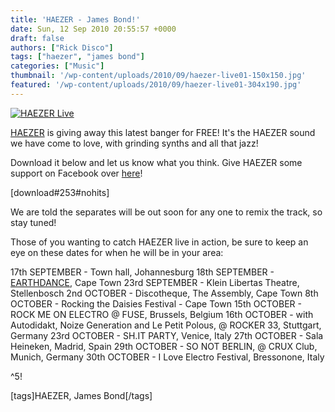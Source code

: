 ```yaml
---
title: 'HAEZER - James Bond!'
date: Sun, 12 Sep 2010 20:55:57 +0000
draft: false
authors: ["Rick Disco"]
tags: ["haezer", "james bond"]
categories: ["Music"]
thumbnail: '/wp-content/uploads/2010/09/haezer-live01-150x150.jpg'
featured: '/wp-content/uploads/2010/09/haezer-live01-304x190.jpg'
---
```


[![](/wp-content/uploads/2010/09/haezer-live01.jpg "HAEZER Live")](/wp-content/uploads/2010/09/haezer-live01.jpg)

[HAEZER](http://www.facebook.com/pages/HAEZER/24353086721 "HAEZER on Facebook") is giving away this latest banger for FREE! It's the HAEZER sound we have come to love, with grinding synths and all that jazz!

Download it below and let us know what you think. Give HAEZER some support on Facebook over [here](http://www.facebook.com/pages/HAEZER/24353086721 "HAEZER on Facebook")!

\[download#253#nohits\]

We are told the separates will be out soon for any one to remix the track, so stay tuned!

Those of you wanting to catch HAEZER live in action, be sure to keep an eye on these dates for when he will be in your area:

17th SEPTEMBER - Town hall, Johannesburg 18th SEPTEMBER - [EARTHDANCE](http://http://www.facebook.com/earthdanceCapeTown "Earthdance Cape Town"), Cape Town 23rd SEPTEMBER - Klein Libertas Theatre, Stellenbosch 2nd OCTOBER - Discotheque, The Assembly, Cape Town 8th OCTOBER - Rocking the Daisies Festival - Cape Town 15th OCTOBER - ROCK ME ON ELECTRO @ FUSE, Brussels, Belgium 16th OCTOBER - with Autodidakt, Noize Generation and Le Petit Polous, @ ROCKER 33, Stuttgart, Germany 23rd OCTOBER - SH.IT PARTY, Venice, Italy 27th OCTOBER - Sala Heineken, Madrid, Spain 29th OCTOBER - SO NOT BERLIN, @ CRUX Club, Munich, Germany 30th OCTOBER - I Love Electro Festival, Bressonone, Italy

^5!

\[tags\]HAEZER, James Bond\[/tags\]
